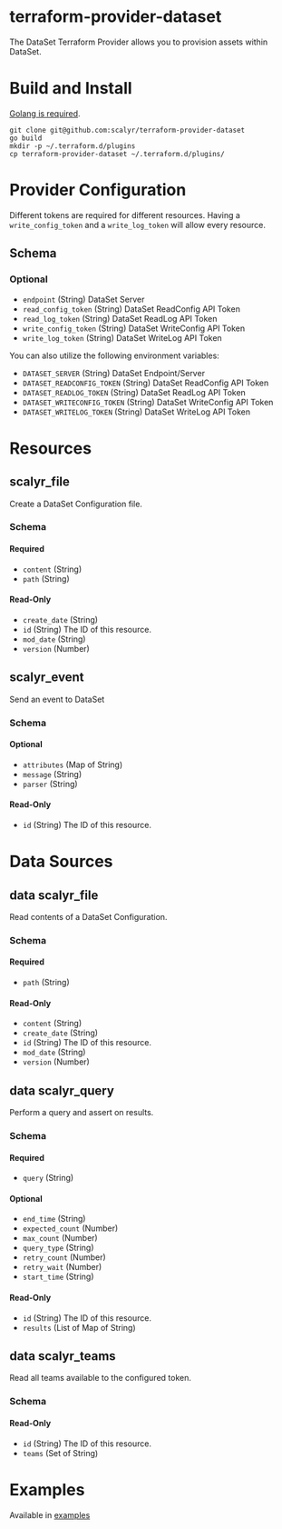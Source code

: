 # terraform-provider-dataset

The DataSet Terraform Provider allows you to provision assets within DataSet.

# Build and Install

[Golang is required](https://go.dev/doc/install).

	git clone git@github.com:scalyr/terraform-provider-dataset
	go build 
	mkdir -p ~/.terraform.d/plugins
	cp terraform-provider-dataset ~/.terraform.d/plugins/
	
# Provider Configuration

Different tokens are required for different resources. Having a `write_config_token` and a `write_log_token` will allow every resource.

## Schema

### Optional

- `endpoint` (String) DataSet Server
- `read_config_token` (String) DataSet ReadConfig API Token
- `read_log_token` (String) DataSet ReadLog API Token
- `write_config_token` (String) DataSet WriteConfig API Token
- `write_log_token` (String) DataSet WriteLog API Token

You can also utilize the following environment variables:

- `DATASET_SERVER` (String) DataSet Endpoint/Server
- `DATASET_READCONFIG_TOKEN` (String) DataSet ReadConfig API Token
- `DATASET_READLOG_TOKEN` (String) DataSet ReadLog API Token
- `DATASET_WRITECONFIG_TOKEN` (String) DataSet WriteConfig API Token
- `DATASET_WRITELOG_TOKEN` (String) DataSet WriteLog API Token

# Resources

## scalyr_file

Create a DataSet Configuration file.

### Schema

#### Required

- `content` (String)
- `path` (String)

#### Read-Only

- `create_date` (String)
- `id` (String) The ID of this resource.
- `mod_date` (String)
- `version` (Number)

## scalyr_event

Send an event to DataSet

### Schema

#### Optional

- `attributes` (Map of String)
- `message` (String)
- `parser` (String)

#### Read-Only

- `id` (String) The ID of this resource.

# Data Sources

## data scalyr_file

Read contents of a DataSet Configuration.

### Schema

#### Required

- `path` (String)

#### Read-Only

- `content` (String)
- `create_date` (String)
- `id` (String) The ID of this resource.
- `mod_date` (String)
- `version` (Number)

## data scalyr_query

Perform a query and assert on results.

### Schema

#### Required

- `query` (String)

#### Optional

- `end_time` (String)
- `expected_count` (Number)
- `max_count` (Number)
- `query_type` (String)
- `retry_count` (Number)
- `retry_wait` (Number)
- `start_time` (String)

#### Read-Only

- `id` (String) The ID of this resource.
- `results` (List of Map of String)

## data scalyr_teams

Read all teams available to the configured token.

### Schema

#### Read-Only

- `id` (String) The ID of this resource.
- `teams` (Set of String)


# Examples

Available in [examples](./example)
